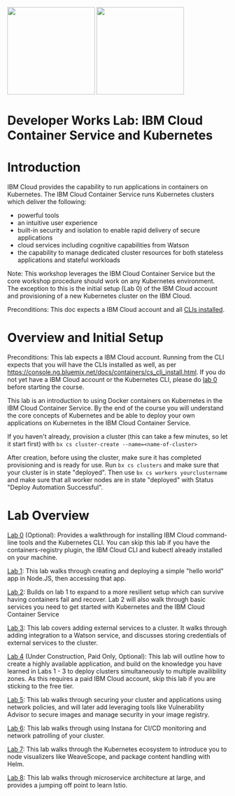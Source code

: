 
<img src="https://ace-docs-production-red.ng.bluemix.net/docs/api/content/homepage/images/containerServiceIcon.svg" width="200"> <img src="https://kubernetes.io/images/favicon.png" width="200">
# Developer Works Lab: IBM Cloud Container Service and Kubernetes

# Introduction

IBM Cloud provides the capability to run applications in containers on Kubernetes. The IBM Cloud Container Service runs Kubernetes clusters which deliver the following: 

* powerful tools
* an intuitive user experience 
* built-in security and isolation to enable rapid delivery of secure applications 
* cloud services including cognitive capabilities from Watson
* the capability to manage dedicated cluster resources for both stateless applications and stateful workloads

Note: This workshop leverages the IBM Cloud Container Service but the core workshop procedure should work on any Kubernetes environment. The exception to this is the initial setup (Lab 0) of the IBM Cloud account and provisioning of a new Kubernetes cluster on the IBM Cloud. 


Preconditions:  This doc expects a IBM Cloud account and all [CLIs installed](https://console.ng.bluemix.net/docs/containers/cs_cli_install.html).

# Overview and Initial Setup

Preconditions:  This lab expects a IBM Cloud account.  Running from the CLI expects that you will have the CLIs installed as well, as per https://console.ng.bluemix.net/docs/containers/cs_cli_install.html. If you do not yet have a IBM Cloud account or the Kubernetes CLI, please do [lab 0](https://github.com/IBM/container-service-getting-started-wt/tree/master/Lab%200) before starting the course.

This lab is an introduction to  using Docker containers on Kubernetes in the IBM Cloud Container Service. By the end of the course
you will understand the core concepts of Kubernetes and be able to deploy your own applications on Kubernetes in the IBM Cloud Container Service. 

If you haven't already, provision a cluster (this can take a few minutes, so let it start first) with `bx cs cluster-create --name=<name-of-cluster>`

After creation, before using the cluster, make sure it has completed provisioning and is ready for use. Run `bx cs clusters` and make sure that your cluster is in state "deployed".  Then use `bx cs workers yourclustername` and make sure that all worker nodes are in state "deployed" with Status "Deploy Automation Successful".

#  Lab Overview

[Lab 0](https://github.com/IBM/container-service-getting-started-wt/tree/master/Lab%200) (Optional): Provides a walkthrough for installing IBM Cloud command-line tools and the Kubernetes CLI. You can skip this lab if you have the containers-registry plugin, the IBM Cloud CLI and kubectl already installed on your machine.

[Lab 1](https://github.com/IBM/container-service-getting-started-wt/tree/master/Lab%201): This lab walks through creating and deploying a simple "hello world" app in Node.JS, then accessing that app. 

[Lab 2](https://github.com/IBM/container-service-getting-started-wt/tree/master/Lab%202): Builds on lab 1 to expand to a more resilient setup which can survive having containers fail and recover. Lab 2 will also walk through basic services you need to get started with Kubernetes and the IBM Cloud Container Service

[Lab 3](https://github.com/IBM/container-service-getting-started-wt/tree/master/Lab%203): This lab covers adding external services to a cluster. It walks through adding integration to a Watson service, and discusses storing credentials of external services to the cluster.

[Lab 4](https://github.com/IBM/container-service-getting-started-wt/tree/master/Lab%204) (Under Construction, Paid Only, Optional): This lab will outline how to create a highly available application, and build on the knowledge you have learned in Labs 1 - 3 to deploy clusters simultaneously to multiple availibility zones. As this requires a paid IBM Cloud account, skip this lab if you are sticking to the free tier.

[Lab 5](https://github.com/IBM/container-service-getting-started-wt/tree/master/Lab%205): This lab walks through securing your cluster and applications using network policies, and will later add leveraging tools like Vulnerability Advisor to secure images and manage security in your image registry.

[Lab 6](https://github.com/IBM/container-service-getting-started-wt/tree/master/Lab%206): This lab walks through using Instana for CI/CD monitoring and network patrolling of your cluster.

[Lab 7](https://github.com/IBM/container-service-getting-started-wt/tree/master/Lab%207): This lab walks through the Kubernetes ecosystem to introduce you to node visualizers like WeaveScope, and package content handling with Helm.

[Lab 8](https://github.com/IBM/container-service-getting-started-wt/tree/master/Lab%208): This lab walks through microservice architecture at large, and provides a jumping off point to learn Istio.

